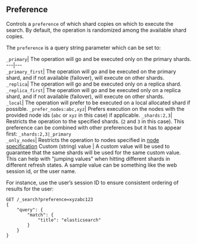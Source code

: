 ## Preference

Controls a `preference` of which shard copies on which to execute the search. By default, the operation is randomized among the available shard copies.

The `preference` is a query string parameter which can be set to:

`_primary`| The operation will go and be executed only on the primary shards.     ---|---    
`_primary_first`| The operation will go and be executed on the primary shard, and if not available (failover), will execute on other shards.     
`_replica`| The operation will go and be executed only on a replica shard.     
`_replica_first`| The operation will go and be executed only on a replica shard, and if not available (failover), will execute on other shards.     
`_local`| The operation will prefer to be executed on a local allocated shard if possible.     `_prefer_nodes:abc,xyz`| Prefers execution on the nodes with the provided node ids (`abc` or `xyz` in this case) if applicable.     `_shards:2,3`| Restricts the operation to the specified shards. (`2` and `3` in this case). This preference can be combined with other preferences but it has to appear first: `_shards:2,3|_primary`    
`_only_nodes`| Restricts the operation to nodes specified in [node specification](cluster.html)    Custom (string) value | A custom value will be used to guarantee that the same shards will be used for the same custom value. This can help with "jumping values" when hitting different shards in different refresh states. A sample value can be something like the web session id, or the user name.   
  
For instance, use the user’s session ID to ensure consistent ordering of results for the user:
    
    
    GET /_search?preference=xyzabc123
    {
        "query": {
            "match": {
                "title": "elasticsearch"
            }
        }
    }

